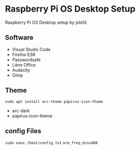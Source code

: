 # Raspberry Pi OS Desktop Setup
Raspberry Pi OS Desktop setup by jolsfd

## Software
* Visual Studio Code
* Firefox ESR
* Passwordsafe
* Libre Office
* Audacity
* Gimp

## Theme

`sudo apt install arc-theme papirus-icon-theme`

* arc-dark
* papirus-icon-theme

## config Files

`sudo nano /boot/config.txt`
`arm_freq_min=800`
